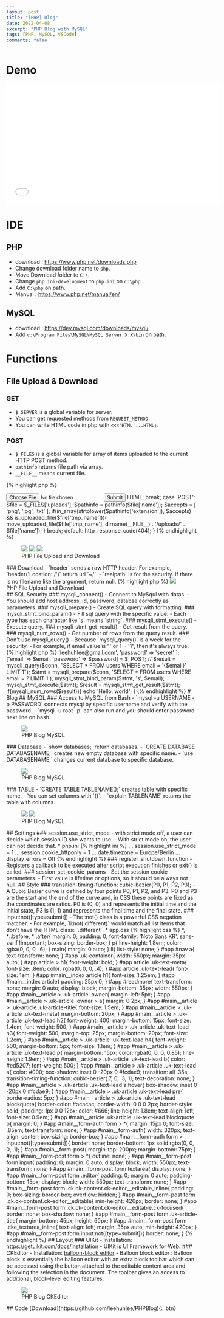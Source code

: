 ```yaml
---
layout: post
title: "[PHP] Blog"
date: 2022-04-08
excerpt: "PHP Blog with MySQL"
tags: [PHP, MySQL, VSCode]
comments: false
---
```


# Demo

<iframe width="560" height="315" src="/assets/video/posts/php_blog/PHP-Blog.mp4" frameborder="0"> </iframe>

# IDE

## PHP
  - download : <a href="https://www.php.net/downloads.php">https://www.php.net/downloads.php</a>
  - Change download folder name to `php`.
  - Move Download folder to `C:\`.
  - Change `php.ini-development` to `php.ini` on `c:\php`.
  - Add `C:\php` on path.
  - Manual : <a href="https://www.php.net/manual/en/">https://www.php.net/manual/en/</a>

## MySQL
  - download : <a href="https://dev.mysql.com/downloads/mysql/">https://dev.mysql.com/downloads/mysql/</a>
  - Add `c:\Program Files\MySQL\MySQL Server X.X\bin` on path.

# Functions

## File Upload & Download

### GET
  - `$_SERVER` is a global variable for server.
  - You can get requested methods from `REQUEST_METHOD`.
  - You can write HTML code in php with `<<<'HTML'...HTML;`.

### POST
  - `$_FILES` is a global variable for array of items uploaded to the current HTTP POST method.
  - `pathinfo` returns file path via array.
  - `__FILE__` means current file.

{% highlight php %}
<?php

switch($_SERVER['REQUEST_METHOD']){
    case 'GET':
        echo <<<'HTML'
        <form action="/" method='POST' enctype="multipart/form-data">
            <input type="file" name="uploads" />
            <input type="submit" />
        </form>
        HTML;
        break;
    case 'POST':
        $file = $_FILES['uploads'];
        $pathinfo = pathinfo($file['name']);
        $accepts = [
            'png', 'jpg', 'txt'
        ];
        if(in_array(strtolower($pathinfo['extension']), $accepts) && is_uploaded_file($file['tmp_name'])){
            move_uploaded_file($file['tmp_name'], dirname(__FILE__) . '/uploads/' . $file['name']);
        }
        break;
    default:
        http_response_code(404);
}
{% endhighlight %}

<figure class="third">
  <a href="/assets/img/posts/php_blog/0.jpg"><img src="/assets/img/posts/php_blog/0.jpg"></a>
  <a href="/assets/img/posts/php_blog/1.jpg"><img src="/assets/img/posts/php_blog/1.jpg"></a>
  <a href="/assets/img/posts/php_blog/2.jpg"><img src="/assets/img/posts/php_blog/2.jpg"></a>
  <figcaption>PHP File Upload and Download</figcaption>
</figure>

### Download
  - `header` sends a raw HTTP header. For example, `header('Location: /')` return url `~/`.
  - `realpath` is for the security. If there is no filename like the argument, return null.

{% highlight php %}
<?php

$path = 'HelloWorld.txt';
$filepath = realpath(dirname(__FILE__) . '/uploads/' . $path);

if(file_exists($filepath)){
    $pathinfo = pathinfo($filepath);
    $accepts = [
        'txt'
    ];
    if(in_array(strtolower($pathinfo['extension']), $accepts)){
        header('Content-type: application/octet-stream');
        header('Content-Disposition: attachment; filename=' . basename($filepath));
        header('Content-Transfer-Encoding: binary');
        header('Content-Length: ' . filesize($filepath));

        readfile($filepath);
    }
}
{% endhighlight %}

<figure>
  <a href="/assets/img/posts/php_blog/3.jpg"><img src="/assets/img/posts/php_blog/3.jpg"></a>
  <figcaption>PHP File Upload and Download</figcaption>
</figure>

## SQL Security

### mysqli_connect()
  - Connect to MySqul with datas.
  - You should add host address, id, password, databse correctly as parameters.

### mysqli_prepare()
  - Create SQL query with formatting.

### mysqli_stmt_bind_param()
  - Fill sql query with the specific value.
  - Each type has each character like `s` means `string`.

### mysqli_stmt_execute()
  - Execute query.

### mysqli_stmt_get_result()
  - Get result from the query.

### mysqli_num_rows()
  - Get number of rows from the query result.

### Don't use mysqli_query()
  - Because `mysqli_query()` is a week for the security.
  - For example, if email value is "' or 1 = '1", then it's always true.

{% highlight php %}
<?php

$conn = mysqli_connect(
    'localhost',
    'root',
    'root',
    'myapp_test'
);

$_POST = [
    'email' => 'leehuhlee@gmail.com',
    'password' => 'secret'
];
['email' => $email, 'password' => $password] = $_POST;

// $result = mysqli_query($conn, "SELECT * FROM users WHERE email = '{$email}' LIMIT 1");

$stmt = mysqli_prepare($conn, 'SELECT * FROM users WHERE email = ? LIMIT 1');
mysqli_stmt_bind_param($stmt, 's', $email);
mysqli_stmt_execute($stmt);

$result = mysqli_stmt_get_result($stmt);

if(mysqli_num_rows($result)){
    echo 'Hello, world';
}
{% endhighlight %}

# Blog

## MySQL

### Access to MySQL from Bash
  - `mysql -u USERNAME -p PASSWORD` connects mysql by specific username and verify with the password.
  - `mysql -u root -p` can also run and you should enter password next line on bash.

<figure>
  <a href="/assets/img/posts/php_blog/4.jpg"><img src="/assets/img/posts/php_blog/4.jpg"></a>
  <figcaption>PHP Blog MySQL</figcaption>
</figure>

### Database
  - `show databases;` return databases.
  - `CREATE DATABASE DATABASENAME;` creates new empty database with specific name.
  - `use DATABASENAME;` changes current database to specific database.

<figure>
  <a href="/assets/img/posts/php_blog/5.jpg"><img src="/assets/img/posts/php_blog/5.jpg"></a>
  <figcaption>PHP Blog MySQL</figcaption>
</figure>

### TABLE
  - `CREATE TABLE TABLENAME();` creates table with specific name.
  - You can set columns with `()`.
  - `explain TABLENAME` returns the table with columns.

<figure class="half">
  <a href="/assets/img/posts/php_blog/6.jpg"><img src="/assets/img/posts/php_blog/6.jpg"></a>
  <a href="/assets/img/posts/php_blog/7.jpg"><img src="/assets/img/posts/php_blog/7.jpg"></a>
  <figcaption>PHP Blog MySQL</figcaption>
</figure>

## Settings

### session.use_strict_mode
  - with strict mode off, a user can decide which session ID she wants to use.
  - With strict mode on, the user can not decide that.

* php.ini
{% highlight ini %}
...
session.use_strict_mode = 1
...
session.cookie_httponly = 1
...
date.timezone = Europe/Berlin
...
display_errors = Off
{% endhighlight %}

### register_shutdown_function
  - Registers a callback to be executed after script execution finishes or exit() is called.

### session_set_cookie_params
  - Set the session cookie parameters.
  - First value is lifetime or options, so it should be always not null.

## Style

### transition-timing-function: cubic-bezier(P0, P1, P2, P3);
  - A Cubic Bezier curve is defined by four points P0, P1, P2, and P3. P0 and P3 are the start and the end of the curve and, in CSS these points are fixed as the coordinates are ratios. P0 is (0, 0) and represents the initial time and the initial state, P3 is (1, 1) and represents the final time and the final state.

### input:not([type=submit])
  - The :not() class is a powerful CSS negation matcher.
  - For example, `li:not(.different)` would match all list items that don’t have the HTML class: `.different`.

* app.css

{% highlight css %}
*, *::before, *::after{
    margin: 0;
    padding: 0;
    font-family: 'Noto Sans KR', sans-serif !important;
    box-sizing: border-box;
}

p{
    line-height: 1.8em;
    color: rgba(0, 0, 0, .6);
}

main{
    margin: 0 auto;
}

li{
    list-style: none;
}

#app #nav a{
    text-transform: none;
}

#app .uk-container{
    width: 550px;
    margin: 35px auto;
}

#app article > h1{
    font-weight: bold;
}

#app article .uk-text-meta{
    font-size: .8em;
    color: rgba(0, 0, 0, .4);
}

#app article .uk-text-lead{
    font-size: 1em;
}

#app #main__index article h1{
    font-size: 1.25em;
}

#app #main__index article{
    padding: 25px 0;
}

#app #readmore{
    text-transform: none;
    margin: 0 auto;
    display: block;
    margin-bottom: 35px;
    width: 550px;
}

#app #main__article > .uk-article .owner{
    margin-left: 5px;
}

#app #main__article > .uk-article .owner > a{
    margin: 0 2px;
}

#app #main__article > .uk-article .uk-article-title{
    font-size: 1.5em;
}

#app #main__article > .uk-article .uk-text-meta{
    margin-bottom: 20px;
}

#app #main__article > .uk-article .uk-text-lead h2{
    font-weight: 400;
    margin-bottom: 15px;
    font-size: 1.4em;
    font-weight: 500;
}

#app #main__article > .uk-article .uk-text-lead h3{
    font-weight: 500;
    margin-top: 25px;
    margin-bottom: 20px;
    font-size: 1.2em;
}

#app #main__article > .uk-article .uk-text-lead h4{
    font-weight: 500;
    margin-bottom: 5px;
    font-size: 1.1em;
}

#app #main__article > .uk-article .uk-text-lead p{
    margin-bottom: 15px;
    color: rgba(0, 0, 0, 0.85);
    line-height: 1.9em;
}

#app #main__article > .uk-article .uk-text-lead b{
    color: #ed5207;
    font-weight: 500;
}

#app #main__article > .uk-article .uk-text-lead a{
    color: #000;
    box-shadow: inset 0 -20px 0 #fcdae9;
    transition: all .35s;
    transition-timing-function: cubic-bezier(.7, 0, .3, 1);
    text-decoration: none;
}

#app #main__article > .uk-article .uk-text-lead a:hover{
    box-shadow: inset 0 -20px 0 #fcdae9;
}

#app #main__article > .uk-article .uk-text-lead pre{
    border-radius: 5px;
}

#app #main__article > .uk-article .uk-text-lead blockquote{
    border-color: #acacac;
    border-width: 0 0 0 2px;
    border-style: solid;
    padding: 1px 0 0 12px;
    color: #666;
    line-height: 1.8em;
    text-align: left;
    font-size: 0.9em;
}

#app #main__article .uk-article .uk-text-lead blockquote p{
    margin: 0;
}

#app #main__form-auth form > *{
    margin: 15px 0;
    font-size: .85em;
    text-transform: none;
}

#app #main__form-auth{
    width: 320px;
    text-align: center;
    box-sizing: border-box;
}

#app #main__form-auth form > input:not([type=submit]){
    border: none;
    border-bottom: 1px solid rgba(0, 0, 0, .1);
}

#app #main__form-post{
    margin-top: 200px;
    margin-bottom: 75px;
}

#app #main__form-post form > *{
    outline: none;
}

#app #main__form-post form input{
    padding: 0;
    margin: 0 auto;
    display: block;
    width: 550px;
    text-transform: none;
}

#app #main__form-post form textarea{
    display: none;
}

#app #main__form-post form .editor{
    padding: 0;
    margin: 0 auto;
    padding-bottom: 15px;
    display: block;
    width: 550px;
    text-transform: none;
}

#app #main__form-post form .ck.ck-content.ck-editor__editable_inline{
    padding: 0;
    box-sizing: border-box;
    overflow: hidden;
}

#app #main__form-post form .ck.ck-content.ck-editor__editable{
    min-height: 420px;
    border: none;
}

#app #main__form-post form .ck.ck-content.ck-editor__editable.ck-focused{
    border: none;
    box-shadow: none;
}

#app #main__form-post form .uk-article-title{
    margin-bottom: 45px;
    height: 60px;
}

#app #main__form-post form .cke_textarea_inline{
    text-align: left;
    margin: 35px auto;
    min-height: 420px;
}

#app #main__form-post form input:not([type=submit]){
    border: none;
}
{% endhighlight %}

## Layout

### UIKit
  - Installation: <a href="https://getuikit.com/docs/installation">https://getuikit.com/docs/installation</a>
  - UIKit is UI Framework for Web.

### CKEditor
  - Installation: <a href="https://ckeditor.com/docs/ckeditor5/latest/installation/advanced/alternative-setups/predefined-builds.html#balloon-block-editor">balloon-block editor</A>
  - Balloon block editor : Balloon block is essentially the balloon editor with an extra block toolbar which can be accessed using the button attached to the editable content area and following the selection in the document. The toolbar gives an access to additional, block–level editing features.

<figure>
  <a href="/assets/img/posts/php_blog/8.jpg"><img src="/assets/img/posts/php_blog/8.jpg"></a>
  <figcaption>PHP Blog CKEditor</figcaption>
</figure>

## Code

[Download](https://github.com/leehuhlee/PHPBlog){: .btn}
